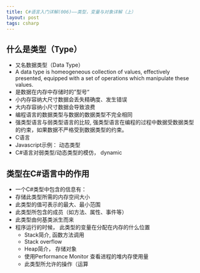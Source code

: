 ```yaml
---
title: C#语言入门详解(006)——类型，变量与对象详解（上）
layout: post
tags: csharp
---
```


## 什么是类型（Type）
* 又名数据类型（Data Type）
 * A data type is homeogeneous collection of values, effectively presented, equipped with a set of operations which manipulate these values.
 * 是数据在内存中存储时的”型号“
 * 小内存容纳大尺寸数据会丢失精确度、发生错误
 * 大内存容纳小尺寸数据会导致浪费
 * 编程语言的数据类型与数据的数据类型不完全相同
* 强类型语言与弱类型语言的比较, 强类型语言在编程的过程中数据受数据类型的约束，如果数据不严格受到数据类型的约束。
 * C语言
 * Javascript示例： 动态类型
 * C#语言对弱类型/动态类型的模仿， dynamic

## 类型在C#语言中的作用
 * 一个C#类型中包含的信息有：
  * 存储此类型所需的内存空间大小
  * 此类型的值可表示的最大、最小范围
  * 此类型所包含的成员（如方法、属性、事件等）
  * 此类型由何基类派生而来
  * 程序运行的时候， 此类型的变量在分配在内存的什么位置
    * Stack简介, 函数方法调用
    * Stack overflow
    * Heap简介， 存储对象
    * 使用Performance Monitor 查看进程的堆内存使用量
    * 此类型所允许的操作（运算